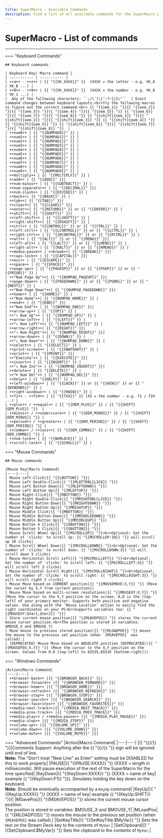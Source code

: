 ```yaml
---
title: SuperMacro - Available Commands
description: Find a list of all available commands for the SuperMacro plugin for the Stream Deck by BarRaider. Get started using SuperMacro today!
---
```


<!-- 
    Because of the syntax that macros require, adding them thoroughly broke this page until Cyber refactored it.
    Single { } are fine, but in order to use double brackets the way SuperMacro does, you need to declare the whole thing to be a string
        Example: {{SPACE}} would become {{ "{{SPACE}}" }}

    Cyber accomplished the refactor using Find & Replace twice.
        replace: "\{\{" with: "\{\{ \"\{\{"
        replace: "\}\}" with: " \"\}\}"

    Reverting this change *will* break the page, but it is easy enough to do with 2 more Find & Replace uses
        replace: "\{\{ \"" with: ""
        replace: " \"\}\}" with: ""
 -->

# SuperMacro - List of commands

<hr />
=== "Keyboard Commands"

    ## Keyboard commands

    | Keyboard Key| Macro command |
    | ----------- | ----------- |
    | ++a++ - ++z++ | {{ "{{VK_XXXX}}" }}  (XXXX = the letter - e.g. VK_A / VK_B ...) |
    | ++0++ - ++9++ | {{ "{{VK_XXXX}}" }}  (XXXX = the number - e.g. VK_0 / VK_1 ...) |
    |  Any of the following characters: ``;/\`[\]':?~{|}\"``  | Exact command changes between keyboard layouts:<br>Try the following macros to figure out the correct command:<br> {{ "{{oem_1}} "}}{{ "{{oem_2}} "}}{{ "{{oem_3}} "}}{{ "{{oem_4}} "}}{{ "{{oem_5}} "}} {{ "{{oem_6}} "}}{{ "{{oem_7}} "}}{{ "{{oem_8}} "}} {{ "{{shift}{oem_1}} "}}{{ "{{shift}{oem_2}} "}}{{ "{{shift}{oem_3}} "}} {{ "{{shift}{oem_4}} "}}{{ "{{shift}{oem_5}} "}} {{ "{{shift}{oem_6}} "}}{{ "{{shift}{oem_7}} "}}{{ "{{shift}{oem_8}} "}}  |
    | ++num0++ | {{ "{{NUMPAD0}}" }} |
    | ++num1++ | {{ "{{NUMPAD1}}" }} |
    | ++num2++ | {{ "{{NUMPAD2}}" }} |
    | ++num3++ | {{ "{{NUMPAD3}}" }} |
    | ++num4++ | {{ "{{NUMPAD4}}" }} |
    | ++num5++ | {{ "{{NUMPAD5}}" }} |
    | ++num6++ | {{ "{{NUMPAD6}}" }} |
    | ++num7++ | {{ "{{NUMPAD7}}" }} |
    | ++num8++ | {{ "{{NUMPAD8}}" }} |
    | ++num9++ | {{ "{{NUMPAD9}}" }} |
    | ++multiply++ | {{ "{{MULTIPLY}}" }} |
    | ++add++ | {{ "{{ADD}}" }}|
    | ++num-minus++ | {{ "{{SUBTRACT}}" }} |
    | ++num-separator++ | {{ "{{DECIMAL}}" }}|
    | ++num-slash++ | {{ "{{DIVIDE}}" }} |
    | ++back++| {{ "{{BACK}}" }} |
    | ++tab++| {{ "{{TAB}}" }}|
    | ++clear++| {{ "{{CLEAR}}" }}|
    | ++enter++| {{ "{{RETURN}}" }} or {{ "{{ENTER}}" }} |
    | ++shift++| {{ "{{SHIFT}}" }}|
    | ++left-shift++ | {{ "{{LSHIFT}}" }} |
    | ++right-shift++| {{ "{{RSHIFT}}" }} |
    | ++ctrl++ | {{ "{{CONTROL}}" }} or {{ "{{CTRL}}" }} |
    | ++left-ctrl++ | {{ "{{LCONTROL}}" }} or {{ "{{LCTRL}}" }} |
    | ++right-ctrl++ | {{ "{{RCONTROL}}" }} or {{ "{{RCTRL}}" }} |
    | ++alt++ | {{ "{{ALT}}" }} or {{ "{{MENU}}" }}|
    | ++left-alt++ | {{ "{{LALT}}" }} or {{ "{{LMENU}}" }} |
    | ++right-alt++ | {{ "{{RALT}}" }} or {{ "{{RMENU}}" }} |
    | ++media-pause++ / ++break++| {{ "{{BREAK}}" }}|
    | ++caps-lock++ | {{ "{{CAPITAL}}" }}|
    | ++esc++ | {{ "{{ESCAPE}}" }} |
    | ++space++ | {{ "{{SPACE}}" }}|
    | ++page-up++ | {{ "{{PAGEUP}}" }} or {{ "{{PGUP}}" }} or {{ "{{PRIOR}}" }} |
    | ++"Num Page Up"++| {{ "{{NUMPAD_PAGEUP}}" }}|
    | ++page-down++ | {{ "{{PAGEDOWN}}" }} or {{ "{{PGDN}}" }} or {{ "{{NEXT}}" }} |
    | ++"Num Page Down"++| {{ "{{NUMPAD_PAGEDOWN}}" }}|
    | ++home++ | {{ "{{HOME}}" }} |
    | ++"Num Home"++| {{ "{{NUMPAD_HOME}}" }} |
    | ++end++ | {{ "{{END}}" }}|
    | ++"Num End"++ | {{ "{{NUMPAD_END}}" }}|
    | ++arrow-up++ | {{ "{{UP}}" }} |
    | ++"↑ Num Up"++ | {{ "{{NUMPAD_UP}}" }} |
    | ++arrow-left++ | {{ "{{LEFT}}" }} |
    | ++"← Num Left"++| {{ "{{NUMPAD_LEFT}}" }} |
    | ++arrow-right++| {{ "{{RIGHT}}" }}|
    | ++"→ Num Right"++| {{ "{{NUMPAD_RIGHT}}" }}|
    | ++arrow-down++ | {{ "{{DOWN}}" }} |
    | ++"↓ Num Down"++ | {{ "{{NUMPAD_DOWN}}" }} |
    | ++select++ | {{ "{{SELECT}}" }} |
    | ++print-screen++ | {{ "{{SNAPSHOT}}" }} |
    | ++print++ | {{ "{{PRINT}}" }}|
    | ++"Execute"++ | {{ "{{EXECUTE}}" }}|
    | ++insert++ | {{ "{{INSERT}}" }} |
    | ++"⎀ Num Ins"++ | {{ "{{NUMPAD_INSERT}}" }}|
    | ++delete++ | {{ "{{DELETE}}" }} |
    | ++"⌦ Num Del"++ | {{ "{{NUMPAD_DEL}}" }}|
    | ++help++ | {{ "{{HELP}}" }} |
    | ++left-windows++ | {{ "{{LWIN}}" }} or {{ "{{WIN}}" }} or {{ "{{WINDOWS}}" }} |
    | ++right-windows++ | {{ "{{RWIN}}" }} |
    | ++f1++ - ++f24++ | {{ "{{fXX}}" }} (XX = the number - e.g. f1 / f24 ...) |
    | ++plus++ / ++equal++ | {{ "{{OEM_PLUS}}" }} / {{ "{{SHIFT}{OEM_PLUS}} "}}  | 
    | ++minus++ / ++underscore++ | {{ "{{OEM_MINUS}}" }} / {{ "{{SHIFT}{OEM_MINUS}} "}} |
    | ++period++ / ++greater++ | {{ "{{OEM_PERIOD}}" }} / {{ "{{SHIFT}{OEM_PERIOD}} "}} |
    | ++comma++ / ++less++| {{ "{{OEM_COMMA}}" }} / {{ "{{SHIFT}{OEM_COMMA}} "}} | 
    | ++num-lock++ | {{ "{{NUMLOCK}}" }} |
    | ++scroll-lock++ | {{ "{{SCROLL}}" }} |

=== "Mouse Commands"

    ## Mouse commands

    |Mouse Key|Macro Command|
    |----|----|
    | Mouse Left-Click|{{ "{{LBUTTON}} "}}|
    | Mouse Left Double-Click|{{ "{{MLEFTDBLCLICK}} "}}|
    | Mouse Left Button Down|{{ "{{MLEFTDOWN}} "}}|
    | Mouse Left Button Up|{{ "{{MLEFTUP}} "}}|
    | Mouse Right-Click|{{ "{{RBUTTON}} "}}|
    | Mouse Right Double-Click|{{ "{{MRIGHTDBLCLICK}} "}}|
    | Mouse Right Button Down|{{ "{{MRIGHTDOWN}} "}}|
    | Mouse Right Button Up|{{ "{{MRIGHTUP}} "}}|
    | Mouse Middle Click|{{ "{{MBUTTON}} "}}|
    | Mouse Middle Button Down|{{ "{{MMIDDLEDOWN}} "}}|
    | Mouse Middle Button Up|{{ "{{MMIDDLEUP}} "}}|
    | Mouse Button 4 Click|{{ "{{XBUTTON1}} "}}|
    | Mouse Button 5 Click|{{ "{{XBUTTON2}} "}}|
    | Mouse Scroll Wheel Up|{{ "{{MSCROLLUP}} "}}<br>Optional: Set the number of 'clicks' to scroll up: {{ "{{MSCROLLUP:10}} "}} will scroll up 10 clicks|
    | Mouse Scroll Wheel Down|{{ "{{MSCROLLDOWN}} "}}<br>Optional: Set the number of 'clicks' to scroll down: {{ "{{MSCROLLDOWN:3}} "}} will scroll down 3 clicks|
    | Mouse Horizontal Scroll Left|{{ "{{MSCROLLLEFT}} "}}<br>Optional: Set the number of 'clicks' to scroll left: {{ "{{MSCROLLLEFT:3}} "}} will scroll left 3 clicks|
    | Mouse Horizontal Scroll Right|{{ "{{MSCROLLRIGHT}} "}}<br>Optional: Set the number of 'clicks' to scroll right: {{ "{{MSCROLLRIGHT:3}} "}} will scroll right 3 clicks|
    | Mouse Move based on CURRENT position|{{ "{{MOUSEMOVE:X,Y}} "}} (Move the cursor by X,Y from current position)|
    | Mouse Move based on multi-screen resolutions|{{ "{{MOUSEXY:X,Y}} "}} (Move the cursor to the X,Y position on the screen. 0,0 is the [top-left] of your primary monitor. Supports both positive and negative values. Use along with the `Mouse Location` action to easily find the right coordinates on your PC<br>Supports variables too: {{ "{{MOUSEXY:$Var1,$Var2}} "}}|
    | Store current mouse position|{{ "{{MSAVEPOS}} "}} stores the current mouse cursor position.<br>The position is stored in variables: $MOUSE_X and $MOUSE_Y|
    | Move mouse to previous stored position|{{ "{{MLOADPOS}} "}} moves the mouse to the previous set position (when `{MSAVEPOS}` was called).|
    | (DEPRECATED) Mouse Move based on ABSOLUTE position (DEPRECATED)|{{ "{{MOUSEPOS:X,Y}} "}} (Move the cursor to the X,Y position on the screen. Values from 0,0 [top-left] to 65535,65535 [bottom-right])|

=== "Windows Commands"

    |Action|Macro Command|
    |----|----|
    | ++browser-back++ |{{ "{{BROWSER_BACK}}" }}|
    | ++browser-forward++ |{{ "{{BROWSER_FORWARD}}" }}|
    | ++browser-home++ |{{ "{{BROWSER_HOME}}" }}|
    | ++browser-refresh++ |{{ "{{BROWSER_REFRESH}}" }}|
    | ++browser-stop++ |{{ "{{BROWSER_STOP}}" }}|
    | ++browser-search++ |{{ "{{BROWSER_SEARCH}}" }}|
    | ++browser-favorites++ |{{ "{{BROWSER_FAVORITES}}" }}|
    | ++media-next-track++|{{ "{{MEDIA_NEXT_TRACK}}" }}|
    | ++media-prev-track++ |{{ "{{MEDIA_PREV_TRACK}}" }}|
    | ++media-play++ / ++media-pause++ |{{ "{{MEDIA_PLAY_PAUSE}}" }}|
    | ++media-stop++ |{{ "{{MEDIA_STOP}}" }}|
    | ++volume-up++ |{{ "{{VOLUME_UP}}" }}|
    | ++volume-down++ |{{ "{{VOLUME_DOWN}}" }}|
    | ++volume-mute++ |{{ "{{VOLUME_MUTE}}" }}|

=== "Advanced Commands"
    |Action|Macro Command|
    |----|----|
    |{{ "{{//}} "}}|Comments Support: Anything after the {{ "{{//}} "}} sign will be ignored until end of line.<br>**Note:** The "Don't treat "New Line" as Enter" setting must be DISABLED for this to work properly|
    |PAUSE|{{ "{{PAUSE:XXXX}} "}} (XXXX = length in milliseconds). Will pause execution of the rest of the SuperMacro for the time specified|
    |KeyDown|{{ "{{KeyDown:XXXX}} "}} (XXXX = name of key| example {{ "{{KeyDown:F1}} "}}). Simulates holding the key down on the keyboard.<br>**Note:** Should be eventually accompanied by a `KeyUp` command|
    |KeyUp|{{ "{{KeyUp:XXXX}} "}} (XXXX = name of key| example {{ "{{KeyUp:SHIFT}} "}})|
    |MSavePos|{{ "{{MSAVEPOS}} "}} stores the current mouse cursor position.<br>The position is stored in variables: $MOUSE_X and $MOUSE_Y|
    |MLoadPos|{{ "{{MLOADPOS}} "}} moves the mouse to the previous set position (when `{MSAVEPOS}` was called).|
    |SetKeyTitle|{{ "{{SetKeyTitle:$MyVar}} "}} Sets the text on the Stream Deck key to the contents of `MyVar`.|
    |SetClipboard|{{ "{{SetClipboard:$MyVar}} "}} Sets the clipboard to the contents of `MyVar`.|
